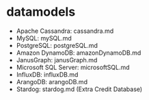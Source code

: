 # datamodels

* Apache Cassandra: cassandra.md
* MySQL: mySQL.md
* PostgreSQL: postgreSQL.md
* Amazon DynamoDB: amazonDynamoDB.md
* JanusGraph: janusGraph.md
* Microsoft SQL Server: microsoftSQL.md
* InfluxDB: influxDB.md
* ArangoDB: arangoDB.md
* Stardog: stardog.md (Extra Credit Database)
